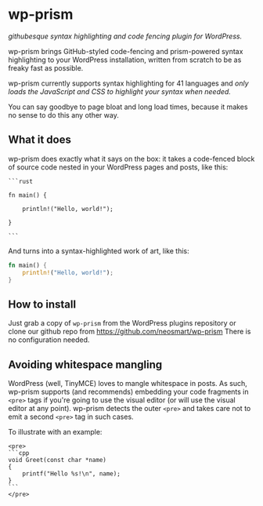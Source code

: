 # wp-prism

_githubesque syntax highlighting and code fencing plugin for WordPress._

wp-prism brings GitHub-styled code-fencing and prism-powered syntax highlighting to your WordPress installation, written from scratch to be as freaky fast as possible.

wp-prism currently supports syntax highlighting for 41 languages and _only loads the JavaScript and CSS to highlight your syntax when needed._

You can say goodbye to page bloat and long load times, because it makes no sense to do this any other way.

## What it does

wp-prism does exactly what it says on the box: it takes a code-fenced block of source code nested in your WordPress pages and posts, like this:

    ```rust

    fn main() {

        println!("Hello, world!");

    }

    ```
And turns into a syntax-highlighted work of art, like this:

```rust
fn main() {
    println!("Hello, world!");
}
```

## How to install

Just grab a copy of `wp-prism` from the WordPress plugins repository or clone our github repo from https://github.com/neosmart/wp-prism
There is no configuration needed.

## Avoiding whitespace mangling

WordPress (well, TinyMCE) loves to mangle whitespace in posts. As such, wp-prism supports (and recommends) embedding your code fragments in `<pre>` tags if you're going to use the visual editor (or will use the visual editor at any point). wp-prism detects the outer `<pre>` and takes care not to emit a second `<pre>` tag in such cases.

To illustrate with an example:

    <pre>
    ```cpp
    void Greet(const char *name)
    {
        printf("Hello %s!\n", name);
    }
    ```
    </pre>
 
